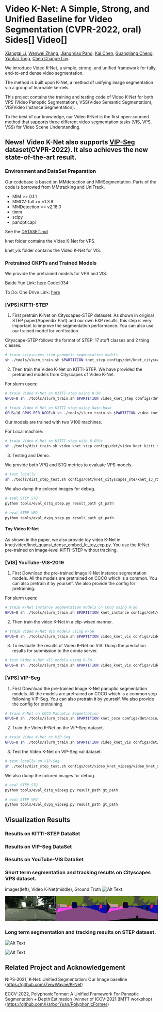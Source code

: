 # Video K-Net: A Simple, Strong, and Unified Baseline for Video Segmentation (CVPR-2022, oral) Sides[] Video[] 

[Xiangtai Li](https://lxtgh.github.io/),
[Wenwei Zhang](https://zhangwenwei.cn/),
[Jiangmiao Pang](https://oceanpang.github.io/),
[Kai Chen](https://chenkai.site/), 
[Guangliang Cheng](https://scholar.google.com/citations?user=FToOC-wAAAAJ),
[Yunhai Tong](https://scholar.google.com/citations?user=T4gqdPkAAAAJ&hl=zh-CN),
[Chen Change Loy](https://www.mmlab-ntu.com/person/ccloy/).

We introduce Video K-Net, a simple, strong, and unified framework for fully end-to-end dense video segmentation. 

The method is built upon K-Net, a method of unifying image segmentation via a group of learnable kernels.

This project contains the training and testing code of Video K-Net for both VPS (Video Panoptic Segmentation), 
VSS(Video Semantic Segmentation), VIS(Video Instance Segmentation).

To the best of our knowledge, our Video K-Net is the first open-sourced method that supports three different video segmentation tasks (VIS, VPS, VSS) for Video Scene Understanding.


## News! Video K-Net also supports [VIP-Seg](https://github.com/VIPSeg-Dataset/VIPSeg-Dataset) dataset(CVPR-2022). It also achieves the new state-of-the-art result.



### Environment and DataSet Preparation 
Our codebase is based on MMdetection and MMSegmentation. Parts of the code is borrowed from MMtracking and UniTrack.

- MIM >= 0.1.1
- MMCV-full >= v1.3.8
- MMDetection == v2.18.0
- timm
- scipy
- panopticapi

See the [DATASET.md](https://github.com/lxtGH/Video-K-Net/blob/main/DATASET.md)

knet folder contains the Video K-Net for VPS.

knet_vis folder contains the Video K-Net for VIS.



### Pretrained CKPTs and Trained Models

We provide the pretrained models for VPS and VIS.

Baidu Yun Link: [here](https://pan.baidu.com/s/12dIinkAF3o60fcAoggVhjQ)  Code:i034

To Do:
One Drive Link: [here]()

### [VPS] KITTI-STEP

1. First pretrain K-Net on Cityscapes-STEP datasset. As shown in original STEP paper(Appendix Part) and our own EXP results, this step is very important to improve the segmentation performance.
You can also use our trained model for verification.

Cityscape-STEP follows the format of STEP: 17 stuff classes and 2 thing classes. 

```bash
# train cityscapes step panoptic segmentation models
sh ./tools/slurm_train.sh $PARTITION knet_step configs/det/knet_cityscapes_step/knet_s3_r50_fpn.py $WORK_DIR --no-validate
```

2. Then train the Video K-Net on KITTI-STEP. We have provided the pretrained models from Cityscapes of Video K-Net.

For slurm users:

```bash
# train Video K-Net on KITTI-step using R-50
GPUS=8 sh ./tools/slurm_train.sh $PARTITION video_knet_step configs/det/video_knet_kitti_step/video_knet_s3_r50_rpn_1x_kitti_step_sigmoid_stride2_mask_embed_link_ffn_joint_train.py $WORK_DIR --no-validate --load-from /path_to_knet_step_city_r50
```

```bash
# train Video K-Net on KITTI-step using Swin-base
GPUS=16 GPUS_PER_NODE=8 sh ./tools/slurm_train.sh $PARTITION video_knet_step configs/det/video_knet_kitti_step/video_knet_s3_swinb_rpn_1x_kitti_step_sigmoid_stride2_mask_embed_link_ffn_joint_train.py $WORK_DIR --no-validate --load-from /path_to_knet_step_city_r50
```

Our models are trained with two V100 machines. 

For Local machine:

```bash
# train Video K-Net on KITTI-step with 8 GPUs
sh ./tools/dist_train.sh video_knet_step configs/det/video_knet_kitti_step/video_knet_s3_r50_rpn_1x_kitti_step_sigmoid_stride2_mask_embed_link_ffn_joint_train.py 8 $WORK_DIR --no-validate
```


3. Testing and Demo.

We provide both VPQ and STQ metrics to evaluate VPS models. 

```bash
# test locally 
sh ./tools/dist_step_test.sh configs/det/knet_cityscapes_ste/knet_s3_r50_fpn.py $MODEL_DIR 
```

We also dump the colored images for debug.

```bash
# eval STEP STQ
python tools/eval_dstq_step.py result_path gt_path
```

```bash
# eval STEP VPQ
python tools/eval_dvpq_step.py result_path gt_path
```

#### Toy Video K-Net 

As shown in the paper, we also provide toy video K-Net in knet/video/knet_quansi_dense_embed_fc_toy_exp.py. 
You use the K-Net pre-trained on image-level KITTI-STEP without tracking.


### [VIS] YouTube-VIS-2019

1. First Download the pre-trained Image K-Net instance segmentation models. All the models are pretrained on COCO which is
a common. You can also pretrain it by yourself. We also provide the config for pretraining.

For slurm users:

```bash
# train K-Net instance segmentation models on COCO using R-50
GPUS=8 sh ./tools/slurm_train.sh $PARTITION knet_instance configs/det/coco/knet_s3_r50_fpn_ms-3x_coco.py $WORK_DIR 
```

2. Then train the video K-Net in a clip-wised manner. 

```bash
# train Video K-Net VIS models using R-50
GPUS=8 sh ./tools/slurm_train.sh $PARTITION video_knet_vis configs/video_knet_vis/video_knet_vis/knet_track_r50_1x_youtubevis.py $WORK_DIR --load-from /path_to_knet_instance_coco
```

3. To evaluate the results of Video K-Net on VIS. Dump the prediction results for submission to the conda server. 

```bash
# test Video K-Net VIS models using R-50
GPUS=8 sh ./tools/slurm_train.sh $PARTITION video_knet_vis configs/video_knet_vis/video_knet_vis/knet_track_r50_1x_youtubevis.py $WORK_DIR 
```


### [VPS] VIP-Seg

1. First Download the pre-trained Image K-Net panoptic segmentation models. All the models are pretrained on COCO which is
a common step following VIP-Seg. You can also pretrain it by yourself. We also provide the config for pretraining.
```bash
# train K-Net on COCO Panoptic Segmetnation
GPUS=8 sh ./tools/slurm_train.sh $PARTITION knet_coco configs/det/coco/knet_s3_r50_fpn_ms-3x_coco-panoptic.py $WORK_DIR 
```

2. Train the Video K-Net on the VIP-Seg dataset. 
```bash
# train Video K-Net on VIP-Seg
GPUS=8 sh ./tools/slurm_train.sh $PARTITION video_knet_vis configs/det/video_knet_vipseg/video_knet_s3_r50_rpn_vipseg_mask_embed_link_ffn_joint_train.py $WORK_DIR --load-from /path/knet_coco_pretrained_r50
```

3. Test the Video K-Net on VIP-Seg val dataset.
```bash
# test locally on VIP-Seg
sh ./tools/dist_step_test.sh configs/det/video_knet_vipseg/video_knet_s3_r50_rpn_vipseg_mask_embed_link_ffn_joint_train.py $MODEL_DIR 
```

We also dump the colored images for debug.

```bash
# eval STEP STQ
python tools/eval_dstq_vipseg.py result_path gt_path
```

```bash
# eval STEP VPQ
python tools/eval_dvpq_vipseg.py result_path gt_path
```


## Visualization Results


### Results on KITTI-STEP DataSet



### Results on VIP-Seg DataSet



### Results on YouTube-VIS DataSet



### Short term segmentation and tracking results on Cityscapes VPS dataset.

images(left), Video K-Net(middle), Ground Truth 
![Alt Text](./figs/cityscapes_vps_video_1_20220318131729.gif)

![Alt Text](./figs/cityscapes_vps_video_2_20220318132943.gif)

### Long term segmentation and tracking results on STEP dataset.

![Alt Text](./figs/step_video_1_20220318133227.gif)

![Alt Text](./figs/step_video_2_20220318133423.gif)


## Related Project and Acknowledgement

NIPS-2021, K-Net: Unified Segmentation: Our Image baseline (https://github.com/ZwwWayne/K-Net)

ECCV-2022, PolyphonicFormer: A Unified Framework For Panoptic Segmentation + Depth Estimation (winner of ICCV-2021 BMTT workshop)
(https://github.com/HarborYuan/PolyphonicFormer)


